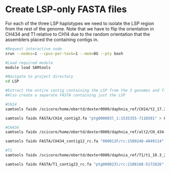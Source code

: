 # Create LSP-only FASTA files

For each of the three LSP haplotypes we need to isolate the LSP region from the rest of the genome. Note that we have to flip the orientation in CH434 and T1 relative to CH14 due to the random orientation that the assemblers placed the containing contigs in.

````bash
#Request interactive node
srun --nodes=1 --cpus-per-task=1 --mem=8G --pty bash

#Load required module
module load SAMtools

#Navigate to project directory
cd LSP

#Extract the entire contig containing the LSP from the 3 genomes and flip if nessessary
#Also create a separate FASTA containing just the LSP

#CH14
samtools faidx /scicore/home/ebertd/dexter0000/daphnia_ref/CH14/t2_17.3_4i_13.v0.1.fasta "ptg000003l_1" > FASTA/CH14_contig3.fa

samtools faidx FASTA/CH14_contig3.fa "ptg000003l_1:1535355-7110581" > FASTA/CH14_LSP.fa

#CH434
samtools faidx /scicore/home/ebertd/dexter0000/daphnia_ref/alt2/CH_434-inb3-a-1.falcon.polish.mask.fasta "000012F" --reverse-complement > FASTA/CH434_contig12_rc.fa

samtools faidx FASTA/CH434_contig12_rc.fa "000012F/rc:1509248-4049114" > FASTA/CH434_LSP.fa

#T1
samtools faidx /scicore/home/ebertd/dexter0000/daphnia_ref/T1/t1_10.3_2.hifiasm.fasta "ptg000023l" --reverse-complement > FASTA/T1_contig23_rc.fa

samtools faidx FASTA/T1_contig23_rc.fa "ptg000023l/rc:2108160-5172826" > FASTA/T1_LSP.fa
````

